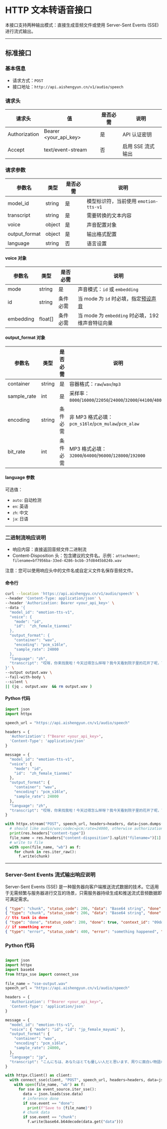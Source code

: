 # HTTP 文本转语音接口

本接口支持两种输出模式：直接生成音频文件或使用 Server-Sent Events (SSE) 进行流式输出。

---

## 标准接口

### 基本信息
- 请求方式：`POST`
- 接口地址：`http://api.aishengyun.cn/v1/audio/speech`

### 请求头
| 请求头          | 值                | 是否必需 | 说明               |
|----------------|-------------------|----------|-------------------|
| Authorization  | Bearer <your_api_key> | 是 | API 认证密钥 |
| Accept         | text/event-stream | 否      | 启用 SSE 流式输出   |

### 请求参数
| 参数名 | 类型 | 是否必需 | 说明 |
|--------|------|----------|------|
| model_id | string | 是 | 模型标识符，当前使用 `emotion-tts-v1` |
| transcript | string | 是 | 需要转换的文本内容 |
| voice | object | 是 | 声音配置对象 |
| output_format | object | 是 | 输出格式配置 |
| language | string | 否 | 语言设置 |

#### voice 对象
| 参数名 | 类型 | 是否必需 | 说明 |
|--------|------|----------|------|
| mode | string | 是 | 声音模式：`id` 或 `embedding` |
| id | string | 条件必需 | 当 mode 为 `id` 时必填，指定[预设声音](/voices) |
| embedding | float[] | 条件必需 | 当 mode 为 `embedding` 时必填，192维声音特征向量 |

#### output_format 对象
| 参数名 | 类型 | 是否必需 | 说明 |
|--------|------|----------|------|
| container | string | 是 | 容器格式：`raw`/`wav`/`mp3` |
| sample_rate | int | 是 | 采样率：`8000`/`16000`/`22050`/`24000`/`32000`/`44100`/`48000` |
| encoding | string | 条件必需 | 非 MP3 格式必填：`pcm_s16le`/`pcm_mulaw`/`pcm_alaw` |
| bit_rate | int | 条件必需 | MP3 格式必填：`32000`/`64000`/`96000`/`128000`/`192000` |

#### language 参数

可选值：
- `auto`: 自动检测
- `en`: 英语
- `zh`: 中文
- `ja`: 日语

---

### 二进制流响应说明
- 响应内容：直接返回音频文件二进制流
- Content-Disposition 头：包含建议的文件名。示例：`attachment; filename=bf7956ba-33ed-4286-bcbb-3fd8445b824b.wav`

注意：您可以使用响应头中的文件名或自定义文件名保存音频文件。

#### 命令行

```bash
curl --location 'https://api.aishengyu.cn/v1/audio/speech' \
--header 'Content-Type: application/json' \
--header 'Authorization: Bearer <your_api_key>' \
--data '{
  "model_id": "emotion-tts-v1",
  "voice": {
    "mode": "id",
    "id":  "zh_female_tianmei"
  },
  "output_format": {
    "container": "wav",
    "encoding": "pcm_s16le",
    "sample_rate": 24000
  },
  "language": "zh",
  "transcript": "哎呀，你来找我啦！今天过得怎么样呀？我今天看到院子里的花开了呢，可漂亮啦！你想不想和我一起去看看呀？"
}' \
--output output.wav \
--fail-with-body \
--silent \
|| (jq . output.wav  && rm output.wav )
```

#### Python 代码

```python
import json
import httpx

speech_url = "https://api.aishengyun.cn/v1/audio/speech"

headers = {
  'Authorization': f"Bearer <your_api_key>",
  'Content-Type': 'application/json'
}

message = {
  "model_id": "emotion-tts-v1",
  "voice": {
    "mode": "id",
    "id":  "zh_female_tianmei"
  },
  "output_format": {
    "container": "wav",
    "encoding": "pcm_s16le",
    "sample_rate": 24000
  },
  "language": "zh",
  "transcript": "哎呀，你来找我啦！今天过得怎么样呀？我今天看到院子里的花开了呢，可漂亮啦！你想不想和我一起去看看呀？"
}

with httpx.stream("POST", speech_url, headers=headers, data=json.dumps(message)) as res:
  # should like audio/wav;codec=pcm;rate=24000, otherwise authorization error or input message error
  print(res.headers["content-type"])
  file_name = res.headers["content-disposition"].split("filename=")[1]
  # write to file
  with open(file_name, "wb") as f:
    for chunk in res.iter_raw():
      f.write(chunk)
```

---

### Server-Sent Events 流式输出响应说明

Server-Sent Events (SSE) 是一种服务器向客户端推送流式数据的技术。它适用于无需频繁与服务器进行交互的场景，只需服务器持续生成和推送流式音频数据即可满足需求。

```json
{ "type": "chunk", "status_code": 206, "data": "Base64 string", "done": false, "context_id": "09dde5c1-1ac9-4434-9860-b97f9a792072"}
{ "type": "chunk", "status_code": 206, "data": "Base64 string", "done": false, "context_id": "09dde5c1-1ac9-4434-9860-b97f9a792072"}
// tts task is done
{ "type": "done", "status_code": 200, "done": true, "context_id": "09dde5c1-1ac9-4434-9860-b97f9a792072" }
// if something error
{ "type": "error", "status_code": 400, "error": "something happened", "context_id": "09dde5c1-1ac9-4434-9860-b97f9a792072" }
```

### Python 代码

```python

import json
import httpx
import base64
from httpx_sse import connect_sse
  
file_name = "sse-output.wav"
speech_url = "https://api.aishengyun.cn/v1/audio/speech"

headers = {
  'Authorization': f"Bearer <your_api_key>",
  'Content-Type': 'application/json'
}

message = {
  "model_id": "emotion-tts-v1",
  "voice": { "mode": "id", "id": "jp_female_mayumi" },
  "output_format": {
    "container": "wav", 
    "encoding": "pcm_s16le",
    "sample_rate": 24000, 
  }, 
  "language": "jp", 
  "transcript": "こんにちは、あなたはとても優しい人だと思います、周りに面白い物語がたくさんありますね、教えてくれませんか？"
}

with httpx.Client() as client:
  with connect_sse(client, "POST", speech_url, headers=headers, data=json.dumps(message)) as event_source:
    with open(file_name, "wb") as f:
      for sse in event_source.iter_sse():
        data = json.loads(sse.data)
        # inference done
        if sse.event == "done":
          print(f"Save to {file_name}")
        # chunk data
        if sse.event == "chunk":
          f.write(base64.b64decode(data.get("data")))
```
